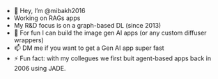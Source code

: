 - 👋 Hey, I’m @mibakh2016
- Working on RAGs apps
- My R&D focus is on a graph-based DL (since 2013)
- 💞️ For fun I can build the image gen AI apps (or any custom diffuser wrappers)
- 📫 DM me if you want to get a Gen AI app super fast
- ⚡ Fun fact: with my collegues we first buit agent-based apps back in 2006 using JADE. 

<!---
mibakh2016/mibakh2016 is a ✨ special ✨ repository because its `README.md` (this file) appears on your GitHub profile.
You can click the Preview link to take a look at your changes.
--->
